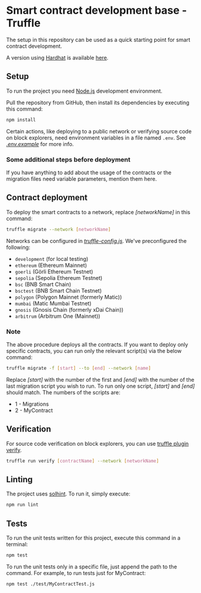 # Smart contract development base - Truffle

The setup in this repository can be used as a quick starting point for smart contract development.

A version using [Hardhat](https://hardhat.org) is available [here](https://github.com/TomiOhl/contracts-base-hardhat).

## Setup

To run the project you need [Node.js](https://nodejs.org) development environment.

Pull the repository from GitHub, then install its dependencies by executing this command:

```bash
npm install
```

Certain actions, like deploying to a public network or verifying source code on block explorers, need environment variables in a file named `.env`. See _[.env.example](.env.example)_ for more info.

### Some additional steps before deployment

If you have anything to add about the usage of the contracts or the migration files need variable parameters, mention them here.

## Contract deployment

To deploy the smart contracts to a network, replace _[networkName]_ in this command:

```bash
truffle migrate --network [networkName]
```

Networks can be configured in _[truffle-config.js](truffle-config.js)_. We've preconfigured the following:

- `development` (for local testing)
- `ethereum` (Ethereum Mainnet)
- `goerli` (Görli Ethereum Testnet)
- `sepolia` (Sepolia Ethereum Testnet)
- `bsc` (BNB Smart Chain)
- `bsctest` (BNB Smart Chain Testnet)
- `polygon` (Polygon Mainnet (formerly Matic))
- `mumbai` (Matic Mumbai Testnet)
- `gnosis` (Gnosis Chain (formerly xDai Chain))
- `arbitrum` (Arbitrum One (Mainnet))

### Note

The above procedure deploys all the contracts. If you want to deploy only specific contracts, you can run only the relevant script(s) via the below command:

```bash
truffle migrate -f [start] --to [end] --network [name]
```

Replace _[start]_ with the number of the first and _[end]_ with the number of the last migration script you wish to run. To run only one script, _[start]_ and _[end]_ should match. The numbers of the scripts are:

- 1 - Migrations
- 2 - MyContract

## Verification

For source code verification on block explorers, you can use [truffle plugin verify](https://github.com/rkalis/truffle-plugin-verify).

```bash
truffle run verify [contractName] --network [networkName]
```

## Linting

The project uses [solhint](https://github.com/protofire/solhint). To run it, simply execute:

```bash
npm run lint
```

## Tests

To run the unit tests written for this project, execute this command in a terminal:

```bash
npm test
```

To run the unit tests only in a specific file, just append the path to the command. For example, to run tests just for MyContract:

```bash
npm test ./test/MyContractTest.js
```
